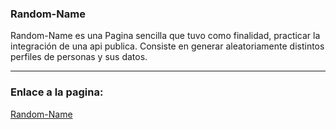 ### Random-Name



Random-Name es una Pagina sencilla que tuvo como finalidad, practicar la integración de una api publica.
Consiste en generar aleatoriamente distintos perfiles de personas y sus datos.

------------

### Enlace a la pagina:
[Random-Name](https://apirandom.web.app/) 
